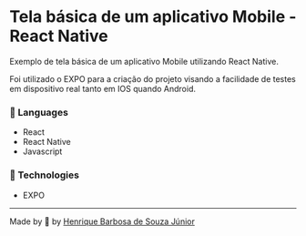 # Tela básica de um aplicativo Mobile - React Native

Exemplo de tela básica de um aplicativo Mobile utilizando React Native.

 
 
  Foi utilizado o EXPO para a criação do projeto visando a facilidade de testes em dispositivo real tanto em IOS quando Android.

 
 

 ### 📒 Languages

  * React
  * React Native
  * Javascript

 ### 📡 Technologies
 * EXPO 
 

  ---
 Made by 💙 by [Henrique Barbosa de Souza Júnior](https://github.com/HenriqueBarbosaSJr)